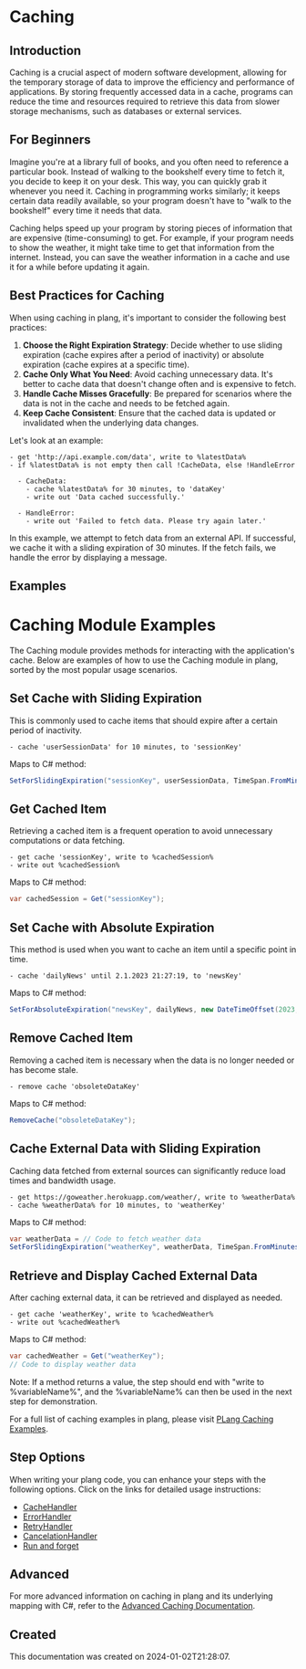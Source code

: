 
# Caching

## Introduction
Caching is a crucial aspect of modern software development, allowing for the temporary storage of data to improve the efficiency and performance of applications. By storing frequently accessed data in a cache, programs can reduce the time and resources required to retrieve this data from slower storage mechanisms, such as databases or external services.

## For Beginners
Imagine you're at a library full of books, and you often need to reference a particular book. Instead of walking to the bookshelf every time to fetch it, you decide to keep it on your desk. This way, you can quickly grab it whenever you need it. Caching in programming works similarly; it keeps certain data readily available, so your program doesn't have to "walk to the bookshelf" every time it needs that data.

Caching helps speed up your program by storing pieces of information that are expensive (time-consuming) to get. For example, if your program needs to show the weather, it might take time to get that information from the internet. Instead, you can save the weather information in a cache and use it for a while before updating it again.

## Best Practices for Caching
When using caching in plang, it's important to consider the following best practices:

1. **Choose the Right Expiration Strategy**: Decide whether to use sliding expiration (cache expires after a period of inactivity) or absolute expiration (cache expires at a specific time).
2. **Cache Only What You Need**: Avoid caching unnecessary data. It's better to cache data that doesn't change often and is expensive to fetch.
3. **Handle Cache Misses Gracefully**: Be prepared for scenarios where the data is not in the cache and needs to be fetched again.
4. **Keep Cache Consistent**: Ensure that the cached data is updated or invalidated when the underlying data changes.

Let's look at an example:

```plang
- get 'http://api.example.com/data', write to %latestData%
- if %latestData% is not empty then call !CacheData, else !HandleError

  - CacheData:
    - cache %latestData% for 30 minutes, to 'dataKey'
    - write out 'Data cached successfully.'

  - HandleError:
    - write out 'Failed to fetch data. Please try again later.'
```

In this example, we attempt to fetch data from an external API. If successful, we cache it with a sliding expiration of 30 minutes. If the fetch fails, we handle the error by displaying a message.

## Examples

# Caching Module Examples

The Caching module provides methods for interacting with the application's cache. Below are examples of how to use the Caching module in plang, sorted by the most popular usage scenarios.

## Set Cache with Sliding Expiration

This is commonly used to cache items that should expire after a certain period of inactivity.

```plang
- cache 'userSessionData' for 10 minutes, to 'sessionKey'
```

Maps to C# method:
```csharp
SetForSlidingExpiration("sessionKey", userSessionData, TimeSpan.FromMinutes(10));
```

## Get Cached Item

Retrieving a cached item is a frequent operation to avoid unnecessary computations or data fetching.

```plang
- get cache 'sessionKey', write to %cachedSession%
- write out %cachedSession%
```

Maps to C# method:
```csharp
var cachedSession = Get("sessionKey");
```

## Set Cache with Absolute Expiration

This method is used when you want to cache an item until a specific point in time.

```plang
- cache 'dailyNews' until 2.1.2023 21:27:19, to 'newsKey'
```

Maps to C# method:
```csharp
SetForAbsoluteExpiration("newsKey", dailyNews, new DateTimeOffset(2023, 1, 2, 21, 27, 19, TimeSpan.Zero));
```

## Remove Cached Item

Removing a cached item is necessary when the data is no longer needed or has become stale.

```plang
- remove cache 'obsoleteDataKey'
```

Maps to C# method:
```csharp
RemoveCache("obsoleteDataKey");
```

## Cache External Data with Sliding Expiration

Caching data fetched from external sources can significantly reduce load times and bandwidth usage.

```plang
- get https://goweather.herokuapp.com/weather/, write to %weatherData%
- cache %weatherData% for 10 minutes, to 'weatherKey'
```

Maps to C# method:
```csharp
var weatherData = // Code to fetch weather data
SetForSlidingExpiration("weatherKey", weatherData, TimeSpan.FromMinutes(10));
```

## Retrieve and Display Cached External Data

After caching external data, it can be retrieved and displayed as needed.

```plang
- get cache 'weatherKey', write to %cachedWeather%
- write out %cachedWeather%
```

Maps to C# method:
```csharp
var cachedWeather = Get("weatherKey");
// Code to display weather data
```

Note: If a method returns a value, the step should end with "write to %variableName%", and the %variableName% can then be used in the next step for demonstration.


For a full list of caching examples in plang, please visit [PLang Caching Examples](https://github.com/PLangHQ/plang/tree/main/Tests/Caching).

## Step Options
When writing your plang code, you can enhance your steps with the following options. Click on the links for detailed usage instructions:

- [CacheHandler](/moduels/cacheHandler.md)
- [ErrorHandler](/moduels/ErrorHandler.md)
- [RetryHandler](/moduels/RetryHandler.md)
- [CancelationHandler](/moduels/CancelationHandler.md)
- [Run and forget](/moduels/RunAndForget.md)

## Advanced
For more advanced information on caching in plang and its underlying mapping with C#, refer to the [Advanced Caching Documentation](./PLang.Modules.CachingModule_advanced.md).

## Created
This documentation was created on 2024-01-02T21:28:07.
